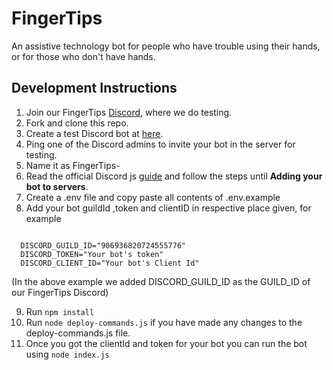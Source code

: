 # FingerTips

An assistive technology bot for people who have trouble using their hands, or for those who don't have hands.

## Development Instructions

1. Join our FingerTips [Discord](https://discord.gg/vCKF7Urty2), where we do testing.
2. Fork and clone this repo.
3. Create a test Discord bot at [here](https://discord.com/developers/applications).
4. Ping one of the Discord admins to invite your bot in the server for testing.
5. Name it as FingerTips-<your username>
6. Read the official Discord js [guide](https://discordjs.guide/#before-you-begin) and follow the steps until **Adding your bot to servers**.
7. Create a .env file and copy paste all contents of .env.example
8. Add your bot guildId ,token and clientID in respective place given, for example

```

  DISCORD_GUILD_ID="906936820724555776"
  DISCORD_TOKEN="Your bot's token"
  DISCORD_CLIENT_ID="Your bot's Client Id"

```

(In the above example we added DISCORD_GUILD_ID as the GUILD_ID of our FingerTips Discord)

9. Run `npm install`
10. Run `node deploy-commands.js` if you have made any changes to the deploy-commands.js file.
11. Once you got the clientId and token for your bot you can run the bot using `node index.js`
